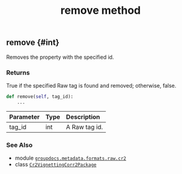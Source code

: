 ﻿---
title: remove method
second_title: GroupDocs.Metadata for Python via .NET API References
description: 
type: docs
url: /python-net/groupdocs.metadata.formats.raw.cr2/cr2vignettingcorr2package/remove/
is_root: false
weight: 60
---

## remove {#int}

Removes the property with the specified id.


### Returns 


True if the specified Raw tag is found and removed; otherwise, false.


```python
def remove(self, tag_id):
    ...
```


| Parameter | Type | Description |
| :- | :- | :- |
| tag_id | int | A Raw tag id. |



### See Also
* module [`groupdocs.metadata.formats.raw.cr2`](../../)
* class [`Cr2VignettingCorr2Package`](/metadata/python-net/groupdocs.metadata.formats.raw.cr2/cr2vignettingcorr2package)
